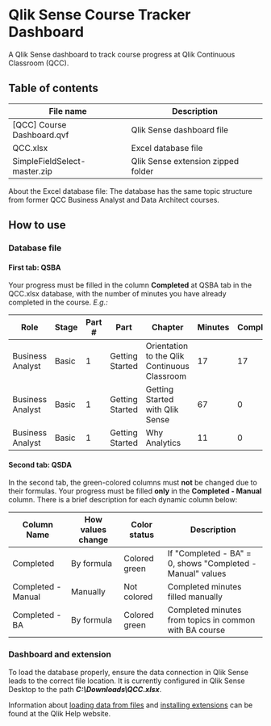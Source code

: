 # Qlik Sense Course Tracker Dashboard
A Qlik Sense dashboard to track course progress at Qlik Continuous Classroom (QCC).
  
## Table of contents  
| File name                    | Description                        | 
| ---------------------------- | ---------------------------------- |
| [QCC] Course Dashboard.qvf   | Qlik Sense dashboard file          |  
| QCC.xlsx                     | Excel database file                |
| SimpleFieldSelect-master.zip | Qlik Sense extension zipped folder |
  
About the Excel database file:
The database has the same topic structure from former QCC Business Analyst and Data Architect courses.  
 
## How to use 
### Database file
#### First tab: QSBA
Your progress must be filled in the column **Completed** at QSBA tab in the QCC.xlsx database, with the number of minutes you have already completed in the course. 
*E.g.:*  
  
| Role             | Stage | Part # | Part            | Chapter	                                     | Minutes | Completed |
| ---------------- | ----- | ------ | --------------- | -------------------------------------------- | ------- | --------- |
| Business Analyst | Basic |      1 | Getting Started | Orientation to the Qlik Continuous Classroom |      17 |        17 |
| Business Analyst | Basic |      1 | Getting Started | Getting Started with Qlik Sense	             |      67 |         0 |
| Business Analyst | Basic |      1 | Getting Started | Why Analytics                                |      11 |         0 |

#### Second tab: QSDA
In the second tab, the green-colored columns must **not** be changed due to their formulas. Your progress must be filled **only** in the **Completed - Manual** column. There is a brief description for each dynamic column below:  
  
| Column Name        | How values change | Color status  | Description                                                |
| ------------------ | ----------------- | ------------- | ---------------------------------------------------------- |
| Completed          | By formula        | Colored green | If "Completed - BA" = 0, shows "Completed - Manual" values |
| Completed - Manual | Manually          | Not colored   | Completed minutes filled manually                          |
| Completed - BA     | By formula        | Colored green | Completed minutes from topics in common with BA course     |

### Dashboard and extension
To load the database properly, ensure the data connection in Qlik Sense leads to the correct file location.
It is currently configured in Qlik Sense Desktop to the path ***C:\Downloads\QCC.xlsx***.

Information about [loading data from files](https://help.qlik.com/en-US/sense/February2020/Subsystems/Hub/Content/Sense_Hub/DataSource/load-data-from-files.htm) and [installing extensions](https://help.qlik.com/en-US/sense-developer/February2020/Subsystems/Extensions/Content/Sense_Extensions/CustomComponents/custom-components-installing.htm) can be found at the Qlik Help website. 
